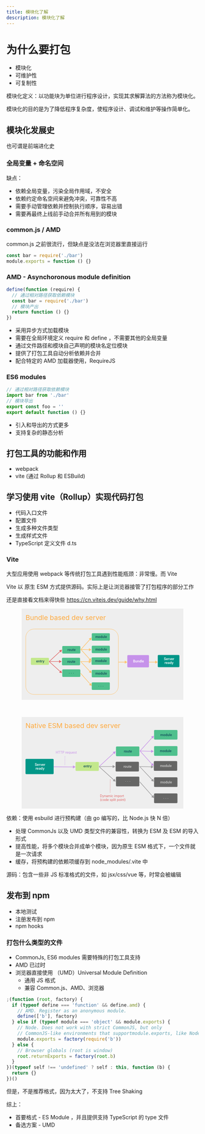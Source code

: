 ```yaml
---
title: 模块化了解
description: 模块化了解
---
```


# 为什么要打包

- 模块化
- 可维护性
- 可复制性

模块化定义：以功能块为单位进行程序设计，实现其求解算法的方法称为模块化。 

模块化的目的是为了降低程序复杂度，使程序设计、调试和维护等操作简单化。


## 模块化发展史

也可谓是前端进化史

### 全局变量 + 命名空间

缺点：

- 依赖全局变量，污染全局作用域，不安全
- 依赖约定命名空间来避免冲突，可靠性不高
- 需要手动管理依赖并控制执行顺序，容易出错
- 需要再最终上线前手动合并所有用到的模块

### common.js / AMD

common.js 之前很流行，但缺点是没法在浏览器里直接运行

```js
const bar = require('./bar')
module.exports = function () {}
```

### AMD - Asynchoronous module definition

```js
define(function (require) {
  // 通过相对路径获取依赖模块
  const bar = require('./bar')
  // 模块产出
  return function () {}
})
```

- 采用异步方式加载模块
- 需要在全局环境定义 require 和 define ，不需要其他的全局变量
- 通过文件路径和模块自己声明的模块名定位模块
- 提供了打包工具自动分析依赖并合并
- 配合特定的 AMD 加载器使用，RequireJS

### ES6 modules

```js
// 通过相对路径获取依赖模块
import bar from './bar'
// 模块导出
export const foo = ''
export default function () {}
```

- 引入和导出的方式更多
- 支持复杂的静态分析

## 打包工具的功能和作用

- webpack
- vite (通过 Rollup 和 ESBuild)

## 学习使用 vite（Rollup）实现代码打包

- 代码入口文件
- 配置文件
- 生成多种文件类型
- 生成样式文件
- TypeScript 定义文件 d.ts

### Vite

大型应用使用 webpack 等传统打包工具遇到性能瓶颈：非常慢。而 Vite

Vite 以 原生 ESM 方式提供源码。实际上是让浏览器接管了打包程序的部分工作

还是直接看文档来得快些 https://cn.vitejs.dev/guide/why.html

<figure class="svg-image-root"><svg viewBox="0 0 1896 1071" fill="none" xmlns="http://www.w3.org/2000/svg">
<text fill="#FFAA3E" xml:space="preserve" style="white-space: pre" font-size="80" letter-spacing="0em"><tspan x="46" y="132.344">Bundle based dev server</tspan></text>
<rect x="48" y="239" width="1086" height="767" rx="98" stroke="#FFC36B" stroke-width="4"></rect>
<rect x="108" y="577" width="212" height="83" rx="10" fill="#C3E88C"></rect>
<text fill="#15505C" xml:space="preserve" style="white-space: pre" font-size="38" font-weight="600" letter-spacing="0em"><tspan x="170" y="631.488">entry</tspan></text>
<rect x="476" y="712" width="212" height="88" rx="10" fill="#4FC08D"></rect>
<text fill="#15505C" xml:space="preserve" style="white-space: pre" font-size="38" font-weight="600" letter-spacing="0.33em"><tspan x="552.5" y="768.988">···</tspan></text>
<rect x="476" y="438" width="212" height="88" rx="10" fill="#4FC08D"></rect>
<text fill="#15505C" xml:space="preserve" style="white-space: pre" font-size="38" font-weight="600" letter-spacing="0em"><tspan x="537" y="494.988">route</tspan></text>
<rect x="473" y="576" width="212" height="88" rx="10" fill="#4FC08D"></rect>
<text fill="#15505C" xml:space="preserve" style="white-space: pre" font-size="38" font-weight="600" letter-spacing="0em"><tspan x="534" y="632.988">route</tspan></text>
<path d="M472.614 481.699L438.815 489.291L462.289 514.766L472.614 481.699ZM324.582 622.18L454.791 502.201L450.726 497.789L320.516 617.768L324.582 622.18Z" fill="#E06666"></path>
<path d="M469 620L439 602.679V637.321L469 620ZM323 623H442V617H323V623Z" fill="#E06666"></path>
<path d="M472.614 756.105L462.032 723.12L438.757 748.777L472.614 756.105ZM320.533 622.196L450.601 740.186L454.632 735.742L324.565 617.752L320.533 622.196Z" fill="#E06666"></path>
<path d="M822.052 905.098L815.036 871.175L789.166 894.213L822.052 905.098ZM689.041 760.243L801.856 886.929L806.337 882.939L693.521 756.253L689.041 760.243Z" fill="#FFC36B"></path>
<path d="M819.908 756.105L811.894 722.403L786.715 746.195L819.908 756.105ZM689.1 622.034L799.185 738.54L803.546 734.419L693.462 617.914L689.1 622.034Z" fill="#FFC36B"></path>
<path d="M817.765 623.19L788.215 605.112L787.334 639.742L817.765 623.19ZM691.205 622.973L790.697 625.502L790.85 619.504L691.357 616.975L691.205 622.973Z" fill="#FFC36B"></path>
<path d="M818.837 481.699L789.286 463.622L788.406 498.252L818.837 481.699ZM692.277 481.483L791.769 484.012L791.922 478.014L692.429 475.485L692.277 481.483Z" fill="#FFC36B"></path>
<path d="M819.909 340.209L786.924 350.795L812.584 374.067L819.909 340.209ZM696.719 480.499L803.992 362.224L799.547 358.193L692.275 476.468L696.719 480.499Z" fill="#FFC36B"></path>
<path d="M817.765 614.614L810.467 580.751L784.789 604.002L817.765 614.614ZM692.273 480.497L797.418 596.614L801.866 592.587L696.721 476.47L692.273 480.497Z" fill="#FFC36B"></path>
<rect x="822" y="288" width="212" height="88" rx="10" fill="#4FC08D"></rect>
<text fill="#15505C" xml:space="preserve" style="white-space: pre" font-size="38" font-weight="600" letter-spacing="0em"><tspan x="864" y="344.988">module</tspan></text>
<rect x="822" y="435" width="212" height="87" rx="10" fill="#4FC08D"></rect>
<text fill="#15505C" xml:space="preserve" style="white-space: pre" font-size="38" font-weight="600" letter-spacing="0em"><tspan x="864" y="491.488">module</tspan></text>
<rect x="820" y="571" width="212" height="88" rx="10" fill="#4FC08D"></rect>
<text fill="#15505C" xml:space="preserve" style="white-space: pre" font-size="38" font-weight="600" letter-spacing="0em"><tspan x="862" y="627.988">module</tspan></text>
<rect x="822" y="718" width="212" height="87" rx="10" fill="#4FC08D"></rect>
<text fill="#15505C" xml:space="preserve" style="white-space: pre" font-size="38" font-weight="600" letter-spacing="0em"><tspan x="864" y="774.488">module</tspan></text>
<rect x="822" y="864" width="212" height="88" rx="10" fill="#4FC08D"></rect>
<text fill="#15505C" xml:space="preserve" style="white-space: pre" font-size="38" font-weight="600" letter-spacing="0.33em"><tspan x="898.5" y="920.988">···</tspan></text>
<path d="M1239 627L1209 609.679V644.321L1239 627ZM1136 630H1212V624H1136V630Z" fill="#FFC36B"></path>
<path d="M1596 627L1566 609.679V644.321L1596 627ZM1493 630H1569V624H1493V630Z" fill="#FFC36B"></path>
<rect x="1239" y="545" width="254" height="144" rx="10" fill="#C692EA"></rect>
<text fill="white" xml:space="preserve" style="white-space: pre" font-size="38" font-weight="600" letter-spacing="0em"><tspan x="1306.5" y="629.988">Bundle</tspan></text>
<rect x="1596" y="543" width="254" height="143" rx="10" fill="#009688"></rect>
<text fill="white" xml:space="preserve" style="white-space: pre" font-size="38" font-weight="600" letter-spacing="0em"><tspan x="1667.71" y="604.988">Server
</tspan><tspan x="1675.76" y="649.988">ready</tspan></text>
</svg>
</figure>

<br/>

<figure class="svg-image-root"><svg viewBox="0 0 1896 1071" fill="none" xmlns="http://www.w3.org/2000/svg">
<text fill="#FFAA3E" xml:space="preserve" style="white-space: pre" font-size="80" letter-spacing="0em"><tspan x="45" y="129.344">Native ESM based dev server</tspan></text>
<rect x="632" y="526" width="273" height="106" rx="10" fill="#C3E88C"></rect>
<text fill="#15505C" xml:space="preserve" style="white-space: pre" font-size="38" font-weight="600" letter-spacing="0em"><tspan x="724.5" y="591.988">entry</tspan></text>
<rect x="1106" y="699" width="274" height="114" rx="10" fill="#666665"></rect>
<g filter="url(#filter0_d_5_61)">
<text fill="#CCCCCB" xml:space="preserve" style="white-space: pre" font-size="38" font-weight="600" letter-spacing="0.33em"><tspan x="1213.5" y="768.988">···</tspan></text>
</g>
<rect x="1106" y="346" width="274" height="113" rx="10" fill="#4FC08D"></rect>
<text fill="#15505C" xml:space="preserve" style="white-space: pre" font-size="38" font-weight="600" letter-spacing="0em"><tspan x="1198" y="415.488">route</tspan></text>
<rect x="1102" y="524" width="273" height="114" rx="10" fill="#666665"></rect>
<text fill="#CCCCCB" xml:space="preserve" style="white-space: pre" font-size="38" font-weight="600" letter-spacing="0em"><tspan x="1193.5" y="593.988">route</tspan></text>
<path d="M1101.79 402.463L1067.99 410.054L1091.46 435.529L1101.79 402.463ZM910.168 583.106L1083.96 422.965L1079.9 418.553L906.102 578.693L910.168 583.106Z" fill="#C892E9"></path>
<path d="M1097 581L1067 563.679V598.321L1097 581ZM908 584H1070V578H908V584Z" fill="#999899"></path>
<path d="M1101.79 756.57L1091.2 723.584L1067.93 749.242L1101.79 756.57ZM906.119 583.121L1079.77 740.651L1083.8 736.207L910.151 578.677L906.119 583.121Z" fill="#999899"></path>
<path d="M1552.72 948.839L1545.7 914.916L1519.83 937.953L1552.72 948.839ZM1381.73 761.331L1532.52 930.67L1537 926.68L1386.21 757.341L1381.73 761.331Z" fill="#999899"></path>
<path d="M1549.95 756.569L1541.94 722.868L1516.76 746.659L1549.95 756.569ZM1381.79 582.96L1529.23 739.005L1533.59 734.884L1386.15 578.839L1381.79 582.96Z" fill="#999899"></path>
<path d="M1547.19 585.049L1517.64 566.972L1516.76 601.602L1547.19 585.049ZM1383.89 583.898L1520.12 587.362L1520.27 581.364L1384.04 577.9L1383.89 583.898Z" fill="#999899"></path>
<path d="M1548.57 402.463L1519.02 384.386L1518.14 419.015L1548.57 402.463ZM1385.27 401.312L1521.5 404.776L1521.66 398.778L1385.43 395.314L1385.27 401.312Z" fill="#C892E9"></path>
<path d="M631.489 585.049L601.583 567.567L601.396 602.207L631.489 585.049ZM375.576 586.666L604.473 587.903L604.506 581.903L375.608 580.666L375.576 586.666Z" fill="#C892E9"></path>
<path d="M1549.95 219.877L1516.97 230.462L1542.63 253.735L1549.95 219.877ZM1390.34 400.329L1534.04 241.892L1529.59 237.861L1385.89 396.298L1390.34 400.329Z" fill="#C892E9"></path>
<path d="M1547.19 573.983L1539.89 540.12L1514.21 563.372L1547.19 573.983ZM1385.89 400.327L1526.84 555.983L1531.29 551.956L1390.34 396.3L1385.89 400.327Z" fill="#C892E9"></path>
<rect x="1553" y="152" width="274" height="113" rx="10" fill="#4FC08D"></rect>
<text fill="#15505C" xml:space="preserve" style="white-space: pre" font-size="38" font-weight="600" letter-spacing="0em"><tspan x="1626" y="221.488">module</tspan></text>
<rect x="1553" y="341" width="274" height="114" rx="10" fill="#4FC08D"></rect>
<text fill="#15505C" xml:space="preserve" style="white-space: pre" font-size="38" font-weight="600" letter-spacing="0em"><tspan x="1621.5" y="411.818">module</tspan></text>
<rect x="1550" y="517" width="274" height="114" rx="10" fill="#666665"></rect>
<text fill="#CCCCCB" xml:space="preserve" style="white-space: pre" font-size="38" font-weight="600" letter-spacing="0em"><tspan x="1623" y="586.988">module</tspan></text>
<rect x="1553" y="707" width="274" height="113" rx="10" fill="#666665"></rect>
<text fill="#CCCCCB" xml:space="preserve" style="white-space: pre" font-size="38" font-weight="600" letter-spacing="0em"><tspan x="1626" y="776.488">module</tspan></text>
<rect x="1553" y="896" width="274" height="113" rx="10" fill="#666665"></rect>
<text fill="#CCCCCB" xml:space="preserve" style="white-space: pre" font-size="38" font-weight="600" letter-spacing="0.33em"><tspan x="1660.5" y="965.488">···</tspan></text>
<rect x="45" y="491" width="330" height="179" rx="10" fill="#029788"></rect>
<text fill="white" xml:space="preserve" style="white-space: pre" font-size="38" font-weight="600" letter-spacing="0em"><tspan x="154.707" y="570.988">Server
</tspan><tspan x="162.76" y="615.988">ready</tspan></text>
<line x1="507.615" y1="459.201" x2="506.232" y2="569.859" stroke="#C892E9" stroke-width="4" stroke-dasharray="8 8"></line>
<line x1="1038.78" y1="733.073" x2="1037.37" y2="883.845" stroke="#E06666" stroke-width="4" stroke-dasharray="8 8"></line>
<text fill="#E06666" xml:space="preserve" style="white-space: pre" font-size="38" letter-spacing="0em"><tspan x="918" y="938.988">Dynamic import
</tspan><tspan x="918" y="983.988">(code split point)</tspan></text>
<text fill="#C892E9" xml:space="preserve" style="white-space: pre" font-size="38" letter-spacing="0em"><tspan x="399" y="431.488">HTTP request</tspan></text>
<defs>
<filter id="filter0_d_5_61" x="1212.15" y="752.766" width="60.9863" height="13.2324" filterUnits="userSpaceOnUse" color-interpolation-filters="sRGB">
<feFlood flood-opacity="0" result="BackgroundImageFix"></feFlood>
<feColorMatrix in="SourceAlpha" type="matrix" values="0 0 0 0 0 0 0 0 0 0 0 0 0 0 0 0 0 0 127 0" result="hardAlpha"></feColorMatrix>
<feOffset dy="4"></feOffset>
<feGaussianBlur stdDeviation="2"></feGaussianBlur>
<feComposite in2="hardAlpha" operator="out"></feComposite>
<feColorMatrix type="matrix" values="0 0 0 0 0 0 0 0 0 0 0 0 0 0 0 0 0 0 0.25 0"></feColorMatrix>
<feBlend mode="normal" in2="BackgroundImageFix" result="effect1_dropShadow_5_61"></feBlend>
<feBlend mode="normal" in="SourceGraphic" in2="effect1_dropShadow_5_61" result="shape"></feBlend>
</filter>
</defs>
</svg>
</figure>

依赖：使用 esbuild 进行预构建（由 go 编写的，比 Node.js 快 N 倍）

- 处理 CommonJs 以及 UMD 类型文件的兼容性，转换为 ESM 及 ESM 的导入形式
- 提高性能，将多个模块合并成单个模块，因为原生 ESM 格式下，一个文件就是一次请求
- 缓存，将预构建的依赖项缓存到 node_modules/.vite 中

源码：包含一些非 JS 标准格式的文件，如 jsx/css/vue 等，时常会被编辑

## 发布到 npm

- 本地测试
- 注册发布到 npm
- npm hooks

### 打包什么类型的文件

- CommonJs, ES6 modules 需要特殊的打包工具支持
- AMD 已过时
- 浏览器直接使用 （UMD）Universal Module Definition
  - 通用 JS 格式
  - 兼容 Common.js、AMD、浏览器

```js
;(function (root, factory) {
  if (typeof define === 'function' && define.amd) {
    // AMD. Register as an anonymous module.
    define(['b'], factory)
  } else if (typeof module === 'object' && module.exports) {
    // Node. Does not work with strict CommonJS, but only
    // CommonJS-like environments that supportmodule.exports, like Node
    module.exports = factory(require('b'))
  } else {
    // Browser globals (root is window)
    root.returnExports = factory(root.b)
  }
})(typeof self !== 'undefined' ? self : this, function (b) {
  return {}
})()
```

但是，不是推荐格式，因为太大了，不支持 Tree Shaking

综上：

- 首要格式 - ES Module ，并且提供支持 TypeScript 的 type 文件
- 备选方案 - UMD

<style>
.svg-image-root {
  background-color: #eee;
}
</style>
